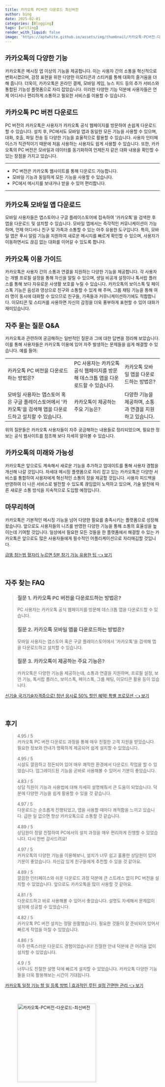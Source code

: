 ```yaml
---
title: 카카오톡 PC버전 다운로드 최신버전
author: bing
date: 2025-02-01
categories: [Blogging]
tags: [writing]
render_with_liquid: false
image: 'https://aptwhite.github.io/assets/img/thumbnail/카카오톡-PC버전-다운로드-최신버전.webp'
---
```



<h2 id='카카오톡_기능_개요'>카카오톡의 다양한 기능</h2>

<p>카카오톡은 메시징 앱 이상의 기능을 제공합니다. 이는 사용자 간의 소통을 혁신적으로 변화시켰으며, 감정 표현을 위한 다양한 이모티콘과 스티커를 통해 대화의 즐거움을 더해 줍니다. 더욱이, 카카오톡은 온라인 결제, 모바일 게임, 뉴스 피드 등의 추가 서비스와 통합된 기능성 플랫폼으로 자리 잡았습니다. 이러한 다양한 기능 덕분에 사용자들은 언제 어디서나 편리하게 소통하고 필요한 서비스를 이용할 수 있습니다.</p>

<h2 id='다운로드_방법'>카카오톡 PC 버전 다운로드</h2>

<p>PC 버전의 카카오톡은 사용자가 카카오톡 공식 웹페이지를 방문하여 손쉽게 다운로드할 수 있습니다. 설치 후, PC에서도 모바일 앱과 동일한 모든 기능을 사용할 수 있으며, 대화, 호출, 파일 전송 등 다양한 기능을 효율적으로 활용할 수 있습니다. 사용자 인터페이스가 직관적이기 때문에 처음 사용하는 사용자도 쉽게 사용할 수 있습니다. 또한, 카카오톡의 PC 버전은 모바일과 데이터를 동기화하여 언제든지 같은 대화 내용을 확인할 수 있는 장점을 가지고 있습니다.</p>

<hr />

<ul>
    <li>PC 버전은 카카오톡 웹사이트를 통해 다운로드 가능합니다.</li>
    <li>모바일 기능과 동일하게 모든 기능을 사용할 수 있습니다.</li>
    <li>PC에서 메시지를 보내거나 받을 수 있어 편리합니다.</li>
</ul>

<hr />

<h2 id='모바일_앱_다운로드'>카카오톡 모바일 앱 다운로드</h2>

<p>모바일 사용자들은 앱스토어나 구글 플레이스토어에 접속하여 '카카오톡'을 검색한 후 앱을 다운로드 및 설치할 수 있습니다. 모바일 앱에서는 즉각적인 커뮤니케이션이 가능하며, 언제 어디서나 친구 및 가족과 소통할 수 있는 아주 유용한 도구입니다. 특히, 모바일 앱은 푸시 알림 기능을 지원하여 새로운 메시지를 빠르게 확인할 수 있으며, 사용자가 이동하면서도 끊김 없는 대화를 이어갈 수 있도록 합니다.</p>

<h2 id='카카오톡_이용_가이드'>카카오톡 이용 가이드</h2>

<p>카카오톡은 사용자 간의 소통과 연결을 지원하는 다양한 기능을 제공합니다. 각 사용자는 개별 프로필 설정을 통해 자신을 알릴 수 있으며, 생일 비공개 설정이나 톡서랍 플러스를 통해 보다 자유로운 사생활 보호를 누릴 수 있습니다. 카카오톡의 보이스톡 및 페이스톡 기능은 음성과 영상으로 친구와 소통할 수 있게 해 주며, 그룹 채팅 기능을 통해 여러 명이 동시에 대화할 수 있으므로 친구들, 가족들과 커뮤니케이션하기에도 적합합니다. 이모티콘 및 스티커를 사용하면 자신의 감정을 더욱 풍부하게 표현할 수 있어 대화가 재미있습니다.</p>

<h2 id='자주_묻는_질문'>자주 묻는 질문 Q&A</h2>

<p>카카오톡과 관련하여 궁금해하는 일반적인 질문과 그에 대한 답변을 정리해 보았습니다. 이를 통해 사용자들은 카카오톡 이용에 있어 자주 발생하는 문제들을 쉽게 해결할 수 있습니다. 예를 들어:</p>

<table>
    <tr>
        <td>카카오톡 PC 버전을 다운로드하는 방법은?</td>
        <td>PC 사용자는 카카오톡 공식 웹페이지를 방문해 데스크톱 앱을 다운로드할 수 있습니다.</td>
        <td>카카오톡 모바일 앱을 다운로드하는 방법은?</td>
    </tr>
    <tr>
        <td>모바일 사용자는 앱스토어 혹은 구글 플레이스토어에서 '카카오톡'을 검색해 앱을 다운로드하고 설치할 수 있습니다.</td>
        <td>카카오톡이 제공하는 주요 기능은?</td>
        <td>다양한 기능을 제공하며, 소통과 연결을 지원하고 있습니다.</td>
    </tr>
</table>

<p>위의 질문들은 카카오톡 사용자들이 자주 궁금해하는 내용들로 정리되었으며, 필요한 정보는 공식 웹사이트를 참조해 보다 자세히 알아볼 수 있습니다.</p>

<h2 id='결론'>카카오톡의 미래와 가능성</h2>

<p>카카오톡은 앞으로도 계속해서 새로운 기능을 추가하고 업데이트를 통해 사용자 경험을 개선해 나갈 것입니다. 차세대 메시징 플랫폼으로 자리 잡고 있는 카카오톡은 다양한 서비스를 통합하여 사용자에게 혁신적인 소통의 장을 제공할 것입니다. 사용자 피드백을 반영하여 더 나은 서비스로 발전할 수 있도록 끊임없이 노력하고 있으며, 기술 발전에 따른 새로운 소통 방식을 지속적으로 도입할 예정입니다.</p>

<h2 id='마무리'>마무리하며</h2>

<p>카카오톡은 기본적인 메시징 기능을 넘어 다양한 필요를 충족시키는 플랫폼으로 성장해 왔습니다. 앞으로도 사용자들의 니즈를 반영한 다양한 기능을 통해 소통의 효율성을 높이는데 기여할 것입니다. 일상에서 필요한 모든 것들을 한 플랫폼에서 해결할 수 있는 카카오톡은 앞으로도 많은 사용자들에게 필수적인 어플리케이션으로 자리매김할 것입니다.</p>


<p><a class="click-button" title="급똥 참는법 혈자리 누르면 5분 참기 가능 유용한 팁" href="https://aptwhite.github.io/posts/%EA%B8%89%EB%98%A5-%EC%B0%B8%EB%8A%94%EB%B2%95-%ED%98%88%EC%9E%90%EB%A6%AC-%EB%88%84%EB%A5%B4%EB%A9%B4-5%EB%B6%84-%EC%B0%B8%EA%B8%B0-%EA%B0%80%EB%8A%A5-%EC%9C%A0%EC%9A%A9%ED%95%9C-%ED%8C%81/" rel="dofollow">급똥 참는법 혈자리 누르면 5분 참기 가능 유용한 팁 👈 보기</a></p><br>
<h2 id='자주_찾는_FAQ'>자주 찾는 FAQ</h2>
<div itemscope="" itemtype="https://schema.org/FAQPage"> 
<blockquote> 
<div itemscope="" itemprop="mainEntity" itemtype="https://schema.org/Question"> 
<h3 itemprop="name">질문 1. 카카오톡 PC 버전을 다운로드하는 방법은?</h3> 
<div itemscope="" itemprop="acceptedAnswer" itemtype="https://schema.org/Answer"> 
<span itemprop="text"> 
<p>PC 사용자는 카카오톡 공식 웹페이지를 방문해 데스크톱 앱을 다운로드할 수 있습니다.</p> 
</span> 
</div> 
</div> 
<div itemscope="" itemprop="mainEntity" itemtype="https://schema.org/Question"> 
<h3 itemprop="name">질문 2. 카카오톡 모바일 앱을 다운로드하는 방법은?</h3> 
<div itemscope="" itemprop="acceptedAnswer" itemtype="https://schema.org/Answer"> 
<span itemprop="text"> 
<p>모바일 사용자는 앱스토어 혹은 구글 플레이스토어에서 '카카오톡'을 검색해 앱을 다운로드하고 설치할 수 있습니다.</p> 
</span> 
</div> 
</div> 
<div itemscope="" itemprop="mainEntity" itemtype="https://schema.org/Question"> 
<h3 itemprop="name">질문 3. 카카오톡이 제공하는 주요 기능은?</h3> 
<div itemscope="" itemprop="acceptedAnswer" itemtype="https://schema.org/Answer"> 
<span itemprop="text"> 
<p>카카오톡은 다양한 기능을 제공하는데, 소통과 연결을 지원하며, 프로필 설정, 보안 기능, 톡서랍 플러스, 보이스톡, 페이스톡, 그룹 채팅, 이모티콘 활용 등이 있습니다.</p> 
</span> 
</div> 
</div> 
</blockquote> 
</div>
<p><a class="click-button" title="신기술 국가기술자격증으로! 청년 응시료 50% 할인 혜택! 특별 프로모션" href="https://aptwhite.github.io/posts/%EC%8B%A0%EA%B8%B0%EC%88%A0-%EA%B5%AD%EA%B0%80%EA%B8%B0%EC%88%A0%EC%9E%90%EA%B2%A9%EC%A6%9D%EC%9C%BC%EB%A1%9C!-%EC%B2%AD%EB%85%84-%EC%9D%91%EC%8B%9C%EB%A3%8C-50-%ED%95%A0%EC%9D%B8-%ED%98%9C%ED%83%9D!-%ED%8A%B9%EB%B3%84-%ED%94%84%EB%A1%9C%EB%AA%A8%EC%85%98/" rel="dofollow">신기술 국가기술자격증으로! 청년 응시료 50% 할인 혜택! 특별 프로모션 👈 보기</a></p><br>
<h2 id='후기'>후기</h2>
<div itemscope itemtype="https://schema.org/Product">
  <blockquote>
  <div itemprop="review" itemscope itemtype="https://schema.org/Review">
      <div itemprop="reviewRating" itemscope itemtype="https://schema.org/Rating"> <span itemprop="ratingValue">4.95</span> / <span itemprop="bestRating">5</span> </div>
      <span itemprop="reviewBody">카카오톡 PC 버전 다운로드 과정을 통해 매우 친절한 고객 지원을 받았습니다. 필요한 정보와 안내가 명확하게 제공되어 쉽게 설치할 수 있었습니다.</span>
  </div>
  <br>
  <div itemprop="review" itemscope itemtype="https://schema.org/Review">
      <div itemprop="reviewRating" itemscope itemtype="https://schema.org/Rating"> <span itemprop="ratingValue">4.95</span> / <span itemprop="bestRating">5</span> </div>
      <span itemprop="reviewBody">시설도 깔끔하고 정돈되어 있어 매우 쾌적한 환경에서 다운로드 작업을 할 수 있었습니다. 업그레이드된 기능을 곧바로 사용해볼 수 있어서 기분이 좋았습니다.</span>
  </div>
  <br>
  <div itemprop="review" itemscope itemtype="https://schema.org/Review">
      <div itemprop="reviewRating" itemscope itemtype="https://schema.org/Rating"> <span itemprop="ratingValue">4.83</span> / <span itemprop="bestRating">5</span> </div>
      <span itemprop="reviewBody">상담 직원이 기능과 사용법에 대해 자세히 설명해줘서 큰 도움이 되었습니다. 덕분에 다양한 기능을 쉽게 활용할 수 있을 것 같습니다.</span>
  </div>
  <br>
  <div itemprop="review" itemscope itemtype="https://schema.org/Review">
      <div itemprop="reviewRating" itemscope itemtype="https://schema.org/Rating"> <span itemprop="ratingValue">4.97</span> / <span itemprop="bestRating">5</span> </div>
      <span itemprop="reviewBody">다운로드는 순조롭게 진행되었고, 앱을 사용할 때마다 쾌적함을 느끼고 있습니다. 급한 일 없으면 항상 카카오톡으로 소통할 것 같습니다.</span>
  </div>
  <br>
  <div itemprop="review" itemscope itemtype="https://schema.org/Review">
      <div itemprop="reviewRating" itemscope itemtype="https://schema.org/Rating"> <span itemprop="ratingValue">4.89</span> / <span itemprop="bestRating">5</span> </div>
      <span itemprop="reviewBody">상담원이 정말 친절하여 PC에서의 설치 과정을 매우 편리하게 진행할 수 있었습니다. 다시 한번 감사드려요!</span>
  </div>
  <br>
  <div itemprop="review" itemscope itemtype="https://schema.org/Review">
      <div itemprop="reviewRating" itemscope itemtype="https://schema.org/Rating"> <span itemprop="ratingValue">4.97</span> / <span itemprop="bestRating">5</span> </div>
      <span itemprop="reviewBody">카카오톡의 다양한 기능을 이용해보니, 설치가 너무 쉽고 훌륭한 상담원이 있어 기분이 좋았습니다. 자신감 있게 친구들에게 추천할 수 있을 것 같아요.</span>
  </div>
  <br>
  <div itemprop="review" itemscope itemtype="https://schema.org/Review">
      <div itemprop="reviewRating" itemscope itemtype="https://schema.org/Rating"> <span itemprop="ratingValue">4.89</span> / <span itemprop="bestRating">5</span> </div>
      <span itemprop="reviewBody">깔끔한 인터페이스와 쉬운 다운로드 과정 덕분에 큰 스트레스 없이 PC 버전을 설치할 수 있었습니다. 앞으로도 카카오톡을 많이 사용할 것 같아요.</span>
  </div>
  <br>
  <div itemprop="review" itemscope itemtype="https://schema.org/Review">
      <div itemprop="reviewRating" itemscope itemtype="https://schema.org/Rating"> <span itemprop="ratingValue">4.81</span> / <span itemprop="bestRating">5</span> </div>
      <span itemprop="reviewBody">다운로드하고 바로 사용해볼 수 있어서 좋았습니다. 설명도 자세해서 문제없이 설치에 성공할 수 있었습니다.</span>
  </div>
  <br>
  <div itemprop="review" itemscope itemtype="https://schema.org/Review">
      <div itemprop="reviewRating" itemscope itemtype="https://schema.org/Rating"> <span itemprop="ratingValue">4.82</span> / <span itemprop="bestRating">5</span> </div>
      <span itemprop="reviewBody">카카오톡 PC 버전 설치는 정말 원활했습니다. 필요한 것들이 잘 준비되어 있어서 빠르게 작업을 마칠 수 있었습니다.</span>
  </div>
  <br>
  <div itemprop="review" itemscope itemtype="https://schema.org/Review">
      <div itemprop="reviewRating" itemscope itemtype="https://schema.org/Rating"> <span itemprop="ratingValue">4.86</span> / <span itemprop="bestRating">5</span> </div>
      <span itemprop="reviewBody">아주 만족스러운 다운로드 경험이었습니다! 친절한 안내 덕분에 큰 어려움 없이 설치할 수 있었습니다.</span>
  </div>
  <br>
  <div itemprop="review" itemscope itemtype="https://schema.org/Review">
      <div itemprop="reviewRating" itemscope itemtype="https://schema.org/Rating"> <span itemprop="ratingValue">4.9</span> / <span itemprop="bestRating">5</span> </div>
      <span itemprop="reviewBody">너무나도 친절한 설명 덕에 빠르게 설치할 수 있었습니다. 카카오톡 다양한 기능들을 더욱 활용해보는 시간이 기대됩니다.</span>
  </div>
  </blockquote>
</div>
<p><a class="click-button" title="카카오톡 일정 기능 할 일 등록 방법 | 효과적인 루틴 설정 간편한 관리" href="https://aptwhite.github.io/posts/%EC%B9%B4%EC%B9%B4%EC%98%A4%ED%86%A1-%EC%9D%BC%EC%A0%95-%EA%B8%B0%EB%8A%A5-%ED%95%A0-%EC%9D%BC-%EB%93%B1%EB%A1%9D-%EB%B0%A9%EB%B2%95-%ED%9A%A8%EA%B3%BC%EC%A0%81%EC%9D%B8-%EB%A3%A8%ED%8B%B4-%EC%84%A4%EC%A0%95-%EA%B0%84%ED%8E%B8%ED%95%9C-%EA%B4%80%EB%A6%AC/" rel="dofollow">카카오톡 일정 기능 할 일 등록 방법 | 효과적인 루틴 설정 간편한 관리 👈 보기</a></p><br>
<figure class="image"><img src="https://aptwhite.github.io/assets/img/thumbnail/카카오톡-PC버전-다운로드-최신버전.webp" alt="카카오톡-PC버전-다운로드-최신버전" width="256" height="256"></figure>